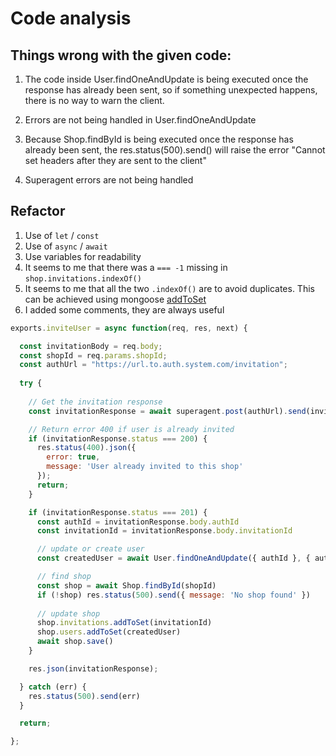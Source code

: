 # Code analysis

## Things wrong with the given code:

1. The code inside User.findOneAndUpdate is being executed once the response has already been sent, so if something unexpected happens, there is no way to warn the client.

2. Errors are not being handled in User.findOneAndUpdate

3. Because Shop.findById is being executed once the response has already been sent, the res.status(500).send() will raise the error "Cannot set headers after they are sent to the client"

4. Superagent errors are not being handled

## Refactor

 1. Use of `let` / `const`
 2. Use of `async` / `await`
 3. Use variables for readability
 4. It seems to me that there was a `=== -1` missing in `shop.invitations.indexOf()`
 5. It seems to me that all the two `.indexOf()` are to avoid duplicates. This can be achieved using mongoose [addToSet](https://mongoosejs.com/docs/api/array.html#mongoosearray_MongooseArray-addToSet)
 6. I added some comments, they are always useful

```js
exports.inviteUser = async function(req, res, next) {

  const invitationBody = req.body;
  const shopId = req.params.shopId;
  const authUrl = "https://url.to.auth.system.com/invitation";
  
  try {
  
    // Get the invitation response
    const invitationResponse = await superagent.post(authUrl).send(invitationBody);

    // Return error 400 if user is already invited
    if (invitationResponse.status === 200) {
      res.status(400).json({
        error: true,
        message: 'User already invited to this shop'
      });
      return;
    }

    if (invitationResponse.status === 201) {
      const authId = invitationResponse.body.authId
      const invitationId = invitationResponse.body.invitationId

      // update or create user
      const createdUser = await User.findOneAndUpdate({ authId }, { authId }, { upsert: true, new: true })

      // find shop
      const shop = await Shop.findById(shopId)
      if (!shop) res.status(500).send({ message: 'No shop found' })
      
      // update shop
      shop.invitations.addToSet(invitationId)
      shop.users.addToSet(createdUser)
      await shop.save()
    }

    res.json(invitationResponse);

  } catch (err) {
    res.status(500).send(err)
  }

  return;

};
```
